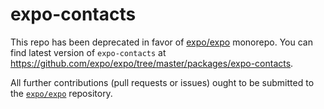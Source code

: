 # expo-contacts

This repo has been deprecated in favor of [expo/expo](https://github.com/expo/expo) monorepo. You can find latest version of `expo-contacts` at https://github.com/expo/expo/tree/master/packages/expo-contacts.

All further contributions (pull requests or issues) ought to be submitted to the [`expo/expo`](https://github.com/expo/expo) repository.
